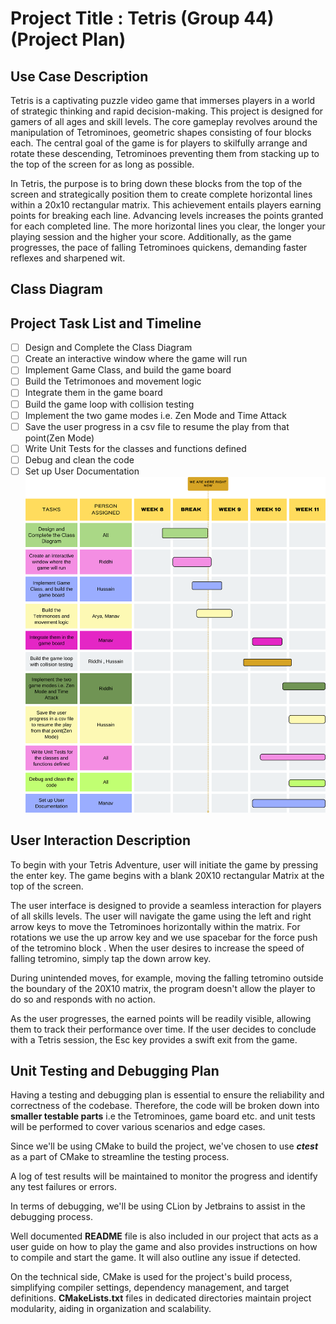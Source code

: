 # Project Title : Tetris (Group 44) (Project Plan)

## Use Case Description

Tetris is a captivating puzzle video game that immerses players in a world of strategic thinking and rapid decision-making. This project is designed for gamers of all ages and skill levels. The core gameplay revolves around the manipulation of Tetrominoes, geometric shapes consisting of four blocks each. The central goal of the game is for players to skilfully arrange and rotate these descending, Tetrominoes preventing them from stacking up to the top of the screen for as long as possible. 

In Tetris, the purpose is to bring down these blocks from the top of the screen and strategically position them to create complete horizontal lines within a 20x10 rectangular matrix. This achievement entails players earning points for breaking each line. Advancing levels increases the points granted for each completed line. The more horizontal lines you clear, the longer your playing session and the higher your score. Additionally, as the game progresses, the pace of falling Tetrominoes quickens, demanding faster reflexes and sharpened wit. 


## Class Diagram

## Project Task List and Timeline

- [ ] Design and Complete the Class Diagram
- [ ] Create an interactive window where the game will run
- [ ] Implement Game Class, and build the game board
- [ ] Build the Tetrimonoes and movement logic
- [ ] Integrate them in the game board
- [ ] Build the game loop with collision testing
- [ ] Implement the two game modes i.e. Zen Mode and Time Attack
- [ ] Save the user progress in a csv file to resume the play from that point(Zen Mode)
- [ ] Write Unit Tests for the classes and functions defined
- [ ] Debug and clean the code
- [ ] Set up User Documentation
![Gann](Gantt_Chart.png)

## User Interaction Description

To begin with your Tetris Adventure, user will initiate the game by pressing the enter key. The game begins with a blank 20X10 rectangular Matrix at the top of the screen. 

The user interface is designed to provide a seamless interaction for players of all skills levels. The user will navigate the game using the left and right arrow keys to move the Tetrominoes horizontally within the matrix. For rotations we use the up arrow key and we use spacebar for the force push of the tetromino block . When the user desires to increase the speed of falling tetromino, simply tap the down arrow key. 

During unintended moves, for example, moving the falling tetromino outside the boundary of the 20X10 matrix, the program doesn't allow the player to do so and responds with no action. 

As the user progresses, the earned points will be readily visible, allowing them to track their performance over time. If the user decides to conclude with a Tetris session, the Esc key provides a swift exit from the game.

## Unit Testing and Debugging Plan

Having a testing and debugging plan is essential to ensure the reliability and correctness of the codebase. Therefore, the code will be broken down into **smaller testable parts** i.e the Tetrominoes, game board etc. and unit tests will be performed to cover various scenarios and edge cases. 

Since we'll be using CMake to build the project, we've chosen to use ***ctest*** as a part of CMake to streamline the testing process. 

A log of test results will be maintained to monitor the progress and identify any test failures or errors. 

In terms of debugging, we'll be using CLion by Jetbrains to assist in the debugging process.

Well documented **README** file is also included in our project that acts as a user guide on how to play the game and also provides instructions on how to compile and start the game. It will also outline any issue if detected. 

On the technical side, CMake is used for the project's build process, simplifying compiler settings, dependency management, and target definitions. **CMakeLists.txt** files in dedicated directories maintain project modularity, aiding in organization and scalability. 
